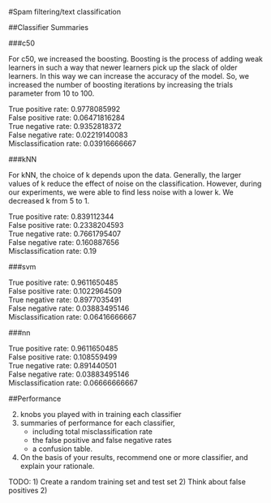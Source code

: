 #Spam filtering/text classification


##Classifier Summaries

###c50

For c50, we increased the boosting. Boosting is the process of adding weak learners in such a way that newer learners pick up the slack of older learners. In this way we can increase the accuracy of the model. So, we increased the number of boosting iterations by increasing the trials parameter from 10 to 100.

True positive rate:   0.9778085992 <br>
False positive rate:  0.06471816284 <br>
True negative rate:   0.9352818372 <br>
False negative rate:  0.02219140083 <br>
Misclassification rate:  0.03916666667 <br>

###kNN

For kNN, the choice of k depends upon the data. Generally, the larger values of k reduce the effect of noise on the classification. However, during our experiments, we were able to find less noise with a lower k. We decreased k from 5 to 1.

True positive rate:   0.839112344 <br>
False positive rate:  0.2338204593 <br>
True negative rate:   0.7661795407 <br>
False negative rate:  0.160887656 <br>
Misclassification rate:  0.19 <br>

###svm

True positive rate:   0.9611650485 <br>
False positive rate:  0.1022964509 <br>
True negative rate:   0.8977035491 <br>
False negative rate:  0.03883495146 <br>
Misclassification rate:  0.06416666667 <br>

###nn

True positive rate:   0.9611650485 <br>
False positive rate:  0.108559499 <br>
True negative rate:   0.891440501 <br>
False negative rate:  0.03883495146 <br>
Misclassification rate:  0.06666666667 <br>

##Performance

2) knobs you played with in training each classifier
3) summaries of performance for each classifier, 
	- including total misclassification rate
	- the false positive and false negative rates
	- a confusion table. 
4) On the basis of your results, recommend one or more classifier, and explain your rationale.


TODO: 
	1) Create a random training set and test set
		2) Think about false positives
	2)